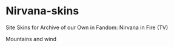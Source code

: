 # Nirvana-skins
Site Skins for Archive of our Own in Fandom: Nirvana in Fire (TV)


Mountains and wind

